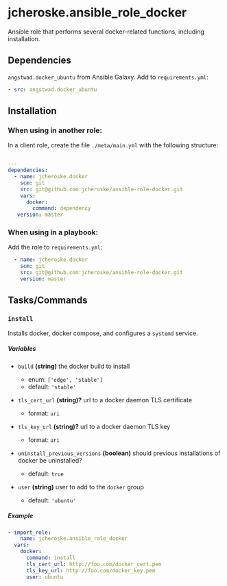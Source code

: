 # jcheroske.ansible_role_docker

Ansible role that performs several docker-related functions, 
including installation.

## Dependencies

`angstwad.docker_ubuntu` from Ansible Galaxy. Add to `requirements.yml`:

```yaml
- src: angstwad.docker_ubuntu
```

## Installation

### When using in another role:

In a client role, create the file `./meta/main.yml` with the 
following structure:

```yaml

---
dependencies:
  - name: jcheroske.docker
    scm: git
    src: git@github.com:jcheroske/ansible-role-docker.git
    vars:
      docker:
        command: dependency
   version: master
```

### When using in a playbook:

Add the role to `requirements.yml`:

```yaml
  - name: jcheroske.docker
    scm: git
    src: git@github.com:jcheroske/ansible-role-docker.git
    version: master
```

## Tasks/Commands

### `install`

Installs docker, docker compose, and configures a `systemd` service.

##### Variables

* `build` __(string)__ the docker build to install
  * enum: `['edge', 'stable']`
  * default: `'stable'`
  
* `tls_cert_url` __(string)?__ url to a docker daemon TLS certificate
  * format: `uri`

* `tls_key_url` __(string)?__ url to a docker daemon TLS key
  * format: `uri`

* `uninstall_previous_versions` __(boolean)__ should previous installations of
docker be uninstalled?
  * default: `true`

* `user` __(string)__ user to add to the `docker` group
  * default: `'ubuntu'`

##### Example
    
```yaml
- import_role:
    name: jcheroske.ansible_role_docker
  vars:
    docker:
      command: install
      tls_cert_url: http://foo.com/docker_cert.pem
      tls_key_url: http://foo.com/docker_key.pem
      user: ubuntu
```